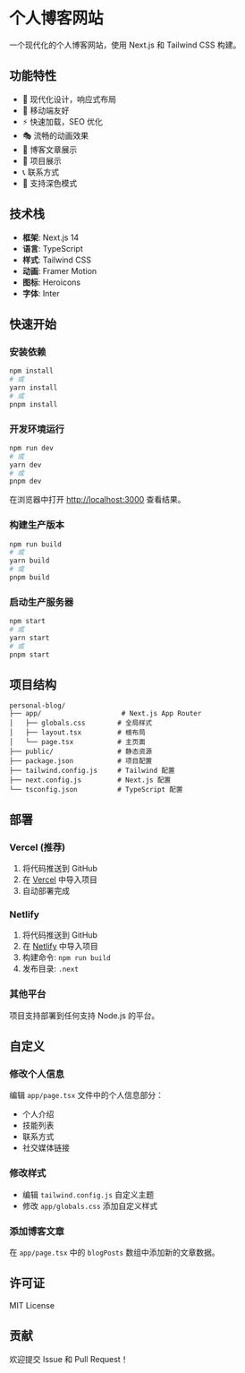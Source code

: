 # 个人博客网站

一个现代化的个人博客网站，使用 Next.js 和 Tailwind CSS 构建。

## 功能特性

- 🎨 现代化设计，响应式布局
- 📱 移动端友好
- ⚡ 快速加载，SEO 优化
- 🎭 流畅的动画效果
- 📝 博客文章展示
- 💼 项目展示
- 📞 联系方式
- 🌙 支持深色模式

## 技术栈

- **框架**: Next.js 14
- **语言**: TypeScript
- **样式**: Tailwind CSS
- **动画**: Framer Motion
- **图标**: Heroicons
- **字体**: Inter

## 快速开始

### 安装依赖

```bash
npm install
# 或
yarn install
# 或
pnpm install
```

### 开发环境运行

```bash
npm run dev
# 或
yarn dev
# 或
pnpm dev
```

在浏览器中打开 [http://localhost:3000](http://localhost:3000) 查看结果。

### 构建生产版本

```bash
npm run build
# 或
yarn build
# 或
pnpm build
```

### 启动生产服务器

```bash
npm start
# 或
yarn start
# 或
pnpm start
```

## 项目结构

```
personal-blog/
├── app/                    # Next.js App Router
│   ├── globals.css        # 全局样式
│   ├── layout.tsx         # 根布局
│   └── page.tsx           # 主页面
├── public/                # 静态资源
├── package.json           # 项目配置
├── tailwind.config.js     # Tailwind 配置
├── next.config.js         # Next.js 配置
└── tsconfig.json          # TypeScript 配置
```

## 部署

### Vercel (推荐)

1. 将代码推送到 GitHub
2. 在 [Vercel](https://vercel.com) 中导入项目
3. 自动部署完成

### Netlify

1. 将代码推送到 GitHub
2. 在 [Netlify](https://netlify.com) 中导入项目
3. 构建命令: `npm run build`
4. 发布目录: `.next`

### 其他平台

项目支持部署到任何支持 Node.js 的平台。

## 自定义

### 修改个人信息

编辑 `app/page.tsx` 文件中的个人信息部分：

- 个人介绍
- 技能列表
- 联系方式
- 社交媒体链接

### 修改样式

- 编辑 `tailwind.config.js` 自定义主题
- 修改 `app/globals.css` 添加自定义样式

### 添加博客文章

在 `app/page.tsx` 中的 `blogPosts` 数组中添加新的文章数据。

## 许可证

MIT License

## 贡献

欢迎提交 Issue 和 Pull Request！ 